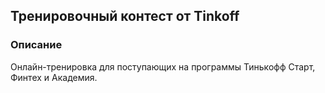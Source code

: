## Тренировочный контест от Tinkoff

### Описание

Онлайн-тренировка для поступающих на программы Тинькофф Старт, Финтех и Академия.
